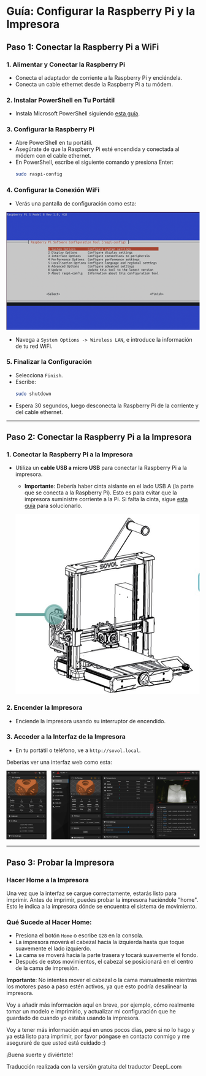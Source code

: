 # Guía: Configurar la Raspberry Pi y la Impresora

## Paso 1: Conectar la Raspberry Pi a WiFi

### 1. Alimentar y Conectar la Raspberry Pi

- Conecta el adaptador de corriente a la Raspberry Pi y enciéndela.
- Conecta un cable ethernet desde la Raspberry Pi a tu módem.

### 2. Instalar PowerShell en Tu Portátil

- Instala Microsoft PowerShell siguiendo [esta guía](https://learn.microsoft.com/en-us/powershell/scripting/install/installing-powershell?view=powershell-7.4).

### 3. Configurar la Raspberry Pi

- Abre PowerShell en tu portátil.
- Asegúrate de que la Raspberry Pi esté encendida y conectada al módem con el cable ethernet.
- En PowerShell, escribe el siguiente comando y presiona Enter:
  ```bash
  sudo raspi-config
  ```

### 4. Configurar la Conexión WiFi

- Verás una pantalla de configuración como esta:

![raspi-config](pics/raspi-config.png)

- Navega a `System Options -> Wireless LAN`, e introduce la información de tu red WiFi.

### 5. Finalizar la Configuración

- Selecciona `Finish`.
- Escribe:
  ```bash
  sudo shutdown
  ```
- Espera 30 segundos, luego desconecta la Raspberry Pi de la corriente y del cable ethernet.

---

## Paso 2: Conectar la Raspberry Pi a la Impresora

### 1. Conectar la Raspberry Pi a la Impresora

- Utiliza un **cable USB a micro USB** para conectar la Raspberry Pi a la impresora.

  - **Importante**: Debería haber cinta aislante en el lado USB A (la parte que se conecta a la Raspberry Pi). Esto es para evitar que la impresora suministre corriente a la Pi. Si falta la cinta, sigue [esta guía](https://github.com/bassamanator/everything-sovol-sv06/blob/main/howto.md#disable-usb-cable-5v-pin) para solucionarlo.

  ![sv06-controller-box](pics/sv06_controller_box.jpg)

### 2. Encender la Impresora

- Enciende la impresora usando su interruptor de encendido.

### 3. Acceder a la Interfaz de la Impresora

- En tu portátil o teléfono, ve a `http://sovol.local`.

Deberías ver una interfaz web como esta:

![mainsail_example](pics/mainsail_example.png)

---

## Paso 3: Probar la Impresora

### Hacer Home a la Impresora

Una vez que la interfaz se cargue correctamente, estarás listo para imprimir. Antes de imprimir, puedes probar la impresora haciéndole "home". Esto le indica a la impresora dónde se encuentra el sistema de movimiento.

### Qué Sucede al Hacer Home:

- Presiona el botón `Home` o escribe `G28` en la consola.
- La impresora moverá el cabezal hacia la izquierda hasta que toque suavemente el lado izquierdo.
- La cama se moverá hacia la parte trasera y tocará suavemente el fondo.
- Después de estos movimientos, el cabezal se posicionará en el centro de la cama de impresión.

**Importante**: No intentes mover el cabezal o la cama manualmente mientras los motores paso a paso estén activos, ya que esto podría desalinear la impresora.

Voy a añadir más información aquí en breve, por ejemplo, cómo realmente tomar un modelo e imprimirlo, y actualizar mi configuración que he guardado de cuando yo estaba usando la impresora.

Voy a tener más información aquí en unos pocos días, pero si no lo hago y ya está listo para imprimir, por favor póngase en contacto conmigo y me aseguraré de que usted está cuidado :)

¡Buena suerte y diviértete!

Traducción realizada con la versión gratuita del traductor DeepL.com
